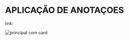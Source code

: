 # APLICAÇÃO DE ANOTAÇOES 

link:

![principal com card](https://github.com/blade998/NoteVerse/assets/84296726/b4a0860c-20db-4198-b25f-095b186299e2)
